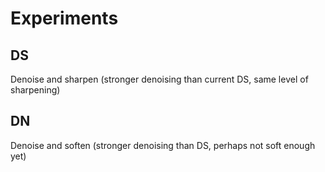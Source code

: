 # Experiments

## DS
Denoise and sharpen (stronger denoising than current DS, same level of sharpening)

## DN
Denoise and soften (stronger denoising than DS, perhaps not soft enough yet)
